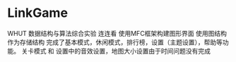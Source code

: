 # LinkGame
WHUT 数据结构与算法综合实验 连连看
使用MFC框架构建图形界面
使用图结构作为存储结构
完成了基本模式，休闲模式，排行榜，设置（主题设置），帮助等功能。
关卡模式 和 设置中的音效设置，地图大小设置由于时间问题没有完成

